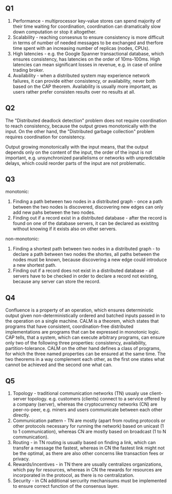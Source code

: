 ## Q1
1. Performance - multiprocessor key-value stores can spend majority of their time waiting for coordination, coordination can dramatically slow down computation or stop it altogether.
2. Scalability - reaching consesnus to ensure consistency is more difficult in terms of number of needed messages to be exchanged and therfore time spent with an increasing number of replicas (nodes, CPUs).
3. High latencies - e.g. the Google Spanner transactional database, which ensures consistency, has latencies on the order of 10ms-100ms. High latencies can mean significant losses in revenue, e.g. in case of online trading broker.
4. Availability - when a distributed system may experience network failures, it can provide either consistency, or availability, never both based on the CAP theorem. Availability is usually more important, as users rather prefer consisten results over no results at all.

## Q2
The "Distributed deadlock detection" problem does not require coordination to reach consistency, because the output grows monotonically with the input. On the other hand, the "Distributed garbage collection" problem requires coordination for consistency.

Output growing monotonically with the input means, that the output depends only on the content of the input, the order of the input is not important, e.g. unsynchronized parallelisms or networks with unpredictable delays, which could reorder parts of the input are not problematic.

## Q3
monotonic:
1. Finding a path between two nodes in a distributed graph - once a path between the two nodes is discovered, discovering new edges can only add new pahs between the two nodes.
2. Finding out if a record exist in a distributed database - after the record is found on one of the database servers, it can be declared as existitng without knowing if it exists also on other servers.

non-monotonic:
1. Finding a shortest path between two nodes in a distributed graph - to declare a path between two nodes the shortes, all paths between the nodes must be known, because discovering a new edge could introduce a new shortest path.
2. Finding out if a record does not exist in a distributed database - all servers have to be checked in order to declare a record not existing, because any server can store the record.

## Q4
Confluence is a property of an operation, which ensures deterministic output given non-deterministically ordered and batched inputs passed in to the operation on a single machine. CALM is a theorem, which states that programs that have consistent, coordination-free distributed implementations are programs that can be expressed in monotonic logic. CAP tells, that a system, which can execute arbitrary programs, can ensure only two of the following three properties: consistency, availability, partition-tolerance. CALM on the other hand defines a class of programs, for which the three named properties can be ensured at the same time. The two theorems in a way complement each other, as the first one states what cannot be achieved and the second one what can.

## Q5
1. Topology - traditional communication networks (TN) usualy use client-server topology. e.g. customers (clients) connect to a service offered by a company (server), whereas the cryptocurrency networks (CN) are peer-ro-peer, e.g. miners and users communicate between each other directly.
2. Communication pattern - TN are mostly (apart from routing protocols or other protocols necessary for running the network) based on unicast (1 to 1 communication), whereas CN are mostly based on broadcast (1 to N communication).
3. Routing - in TN routing is usually based on finding a link, which can transfer a message the fastest, whereas in CN the fastest link might not be the optimal, as there are also other concerns like transaction fees or privacy.
4. Rewards/incentives - in TN there are usually centralizes organizations, which pay for resources, whereas in CN the rewards for resources are incorporated in the protocol, as there is no centralization.
5. Security - in CN additional sercurity mechanisums must be implemented to ensure correct  function of the consensus layer. 
